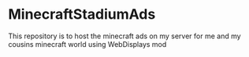 # MinecraftStadiumAds
This repository is to host the minecraft ads on my server for me and my cousins minecraft world using WebDisplays mod
